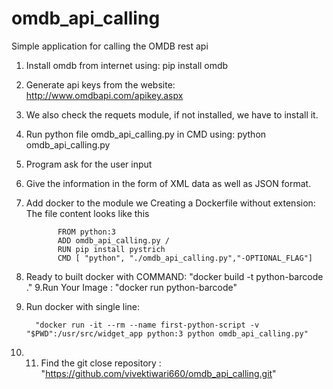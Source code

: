 # omdb_api_calling
Simple application for calling the OMDB rest api

1. Install omdb from internet using: pip install omdb
2. Generate api keys from the website: http://www.omdbapi.com/apikey.aspx
3. We also check the requets module, if not installed, we have to install it.
4. Run python file omdb_api_calling.py in CMD using: python omdb_api_calling.py
5. Program ask for the user input 
6. Give the information in the form of XML data as well as JSON format.
7. Add docker to the module we Creating a Dockerfile without extension: The file content looks like this 

              FROM python:3
              ADD omdb_api_calling.py /
              RUN pip install pystrich
              CMD [ "python", "./omdb_api_calling.py","-OPTIONAL_FLAG"]
              
              
8. Ready to built docker with COMMAND:        "docker build -t python-barcode ."
9.Run Your Image :
                                               "docker run python-barcode"
                                               
10. Run docker with single line: 

          "docker run -it --rm --name first-python-script -v "$PWD":/usr/src/widget_app python:3 python omdb_api_calling.py"


11. 11. Find the git close repository : 
                                        "https://github.com/vivektiwari660/omdb_api_calling.git"
